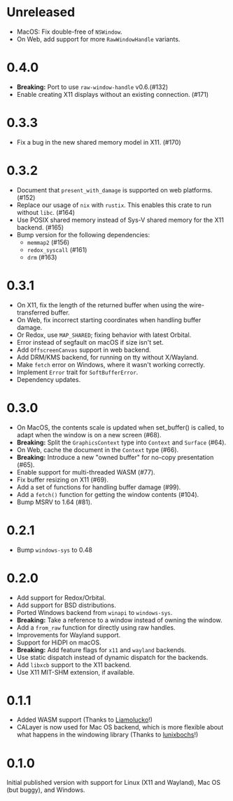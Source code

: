 # Unreleased

- MacOS: Fix double-free of `NSWindow`.
- On Web, add support for more `RawWindowHandle` variants.

# 0.4.0

- **Breaking:** Port to use `raw-window-handle` v0.6.(#132)
- Enable creating X11 displays without an existing connection. (#171)

# 0.3.3

- Fix a bug in the new shared memory model in X11. (#170)

# 0.3.2

* Document that `present_with_damage` is supported on web platforms. (#152)
* Replace our usage of `nix` with `rustix`. This enables this crate to run without `libc`. (#164)
* Use POSIX shared memory instead of Sys-V shared memory for the X11 backend. (#165)
* Bump version for the following dependencies:
  * `memmap2` (#156)
  * `redox_syscall` (#161)
  * `drm` (#163)

# 0.3.1

* On X11, fix the length of the returned buffer when using the wire-transferred buffer.
* On Web, fix incorrect starting coordinates when handling buffer damage.
* Or Redox, use `MAP_SHARED`; fixing behavior with latest Orbital.
* Error instead of segfault on macOS if size isn't set.
* Add `OffscreenCanvas` support in web backend.
* Add DRM/KMS backend, for running on tty without X/Wayland.
* Make `fetch` error on Windows, where it wasn't working correctly.
* Implement `Error` trait for `SoftBufferError`.
* Dependency updates.

# 0.3.0

* On MacOS, the contents scale is updated when set_buffer() is called, to adapt when the window is on a new screen (#68).
* **Breaking:** Split the `GraphicsContext` type into `Context` and `Surface` (#64).
* On Web, cache the document in the `Context` type (#66).
* **Breaking:** Introduce a new "owned buffer" for no-copy presentation (#65).
* Enable support for multi-threaded WASM (#77).
* Fix buffer resizing on X11 (#69).
* Add a set of functions for handling buffer damage (#99).
* Add a `fetch()` function for getting the window contents (#104).
* Bump MSRV to 1.64 (#81).

# 0.2.1

* Bump `windows-sys` to 0.48

# 0.2.0

* Add support for Redox/Orbital.
* Add support for BSD distributions.
* Ported Windows backend from `winapi` to `windows-sys`.
* **Breaking:** Take a reference to a window instead of owning the window.
* Add a `from_raw` function for directly using raw handles.
* Improvements for Wayland support.
* Support for HiDPI on macOS.
* **Breaking:** Add feature flags for `x11` and `wayland` backends.
* Use static dispatch instead of dynamic dispatch for the backends.
* Add `libxcb` support to the X11 backend.
* Use X11 MIT-SHM extension, if available.

# 0.1.1

* Added WASM support (Thanks to [Liamolucko](https://github.com/Liamolucko)!)
* CALayer is now used for Mac OS backend, which is more flexible about what happens in the windowing library (Thanks to [lunixbochs](https://github.com/lunixbochs)!)

# 0.1.0

Initial published version with support for Linux (X11 and Wayland), Mac OS (but buggy), and Windows.
